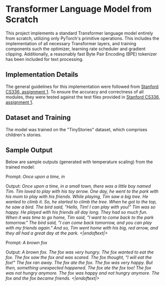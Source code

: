 # Transformer Language Model from Scratch

This project implements a standard Transformer language model entirely from scratch, utilizing only PyTorch's primitive operations. This includes the implementation of all necessary Transformer layers, and training components  such the optimizer, learning rate scheduler and gradient clipping. Additionally, a reasonably fast Byte Pair Encoding (BPE) tokenizer has been included for text processing.

## Implementation Details

The general guidelines for this implementation were followed from [Stanford CS336, assignment 1](https://stanford-cs336.github.io/spring2025/). To ensure the accuracy and correctness of all modules, they were tested against the test files provided in [Stanford CS336, assignment 1](https://stanford-cs336.github.io/spring2025/).

## Dataset and Training

The model was trained on the "TinyStories" dataset, which comprises children's stories.

## Sample Output

Below are sample outputs (generated with temperature scaling) from the trained model:

Prompt: *Once upon a time, in*

Output: *Once upon a time, in a small town, there was a little boy named Tim. Tim loved to play with his toy arrow. One day, he went to the park with his mom to play with his friends.
While playing, Tim saw a big tree. He wanted to climb it. So, he started to climb the tree. When he got to the top, he saw a bird. The bird said, "Hello, Tim! I can play with you!"
Tim was so happy. He played with his friends all day long. They had so much fun. When it was time to go home, Tim said, "I want to come back to the park tomorrow." The bird said, "I can come back tomorrow, and you can play with my friends again."
And so, Tim went home with his big, red arrow, and they all had a great day at the park.
<|endoftext|>*

Prompt: *A brown fox*

Output: *A brown fox. The fox was very hungry. The fox wanted to eat the fox.
The fox saw the fox and was scared. The fox thought, "I will eat the fox!" The fox ran away. The fox ate the fox. The fox was very happy.
But then, something unexpected happened. The fox ate the fox too! The fox was not hungry anymore. The fox was happy and not hungry anymore. The fox and the fox became friends.
<|endoftext|>*
